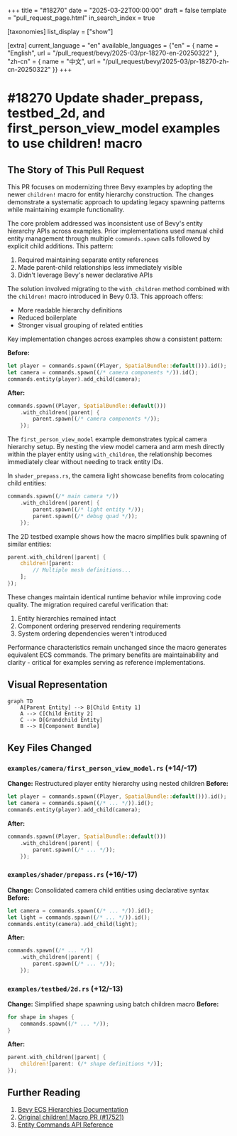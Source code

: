 +++
title = "#18270"
date = "2025-03-22T00:00:00"
draft = false
template = "pull_request_page.html"
in_search_index = true

[taxonomies]
list_display = ["show"]

[extra]
current_language = "en"
available_languages = {"en" = { name = "English", url = "/pull_request/bevy/2025-03/pr-18270-en-20250322" }, "zh-cn" = { name = "中文", url = "/pull_request/bevy/2025-03/pr-18270-zh-cn-20250322" }}
+++

# #18270 Update shader_prepass, testbed_2d, and first_person_view_model examples to use children! macro

## The Story of This Pull Request

This PR focuses on modernizing three Bevy examples by adopting the newer `children!` macro for entity hierarchy construction. The changes demonstrate a systematic approach to updating legacy spawning patterns while maintaining example functionality.

The core problem addressed was inconsistent use of Bevy's entity hierarchy APIs across examples. Prior implementations used manual child entity management through multiple `commands.spawn` calls followed by explicit child additions. This pattern:

1. Required maintaining separate entity references
2. Made parent-child relationships less immediately visible
3. Didn't leverage Bevy's newer declarative APIs

The solution involved migrating to the `with_children` method combined with the `children!` macro introduced in Bevy 0.13. This approach offers:
- More readable hierarchy definitions
- Reduced boilerplate
- Stronger visual grouping of related entities

Key implementation changes across examples show a consistent pattern:

**Before:**
```rust
let player = commands.spawn((Player, SpatialBundle::default())).id();
let camera = commands.spawn((/* camera components */)).id();
commands.entity(player).add_child(camera);
```

**After:**
```rust
commands.spawn((Player, SpatialBundle::default()))
    .with_children(|parent| {
        parent.spawn((/* camera components */));
    });
```

The `first_person_view_model` example demonstrates typical camera hierarchy setup. By nesting the view model camera and arm mesh directly within the player entity using `with_children`, the relationship becomes immediately clear without needing to track entity IDs.

In `shader_prepass.rs`, the camera light showcase benefits from colocating child entities:
```rust
commands.spawn((/* main camera */))
    .with_children(|parent| {
        parent.spawn((/* light entity */));
        parent.spawn((/* debug quad */));
    });
```

The 2D testbed example shows how the macro simplifies bulk spawning of similar entities:
```rust
parent.with_children(|parent| {
    children![parent:
        // Multiple mesh definitions...
    ];
});
```

These changes maintain identical runtime behavior while improving code quality. The migration required careful verification that:
1. Entity hierarchies remained intact
2. Component ordering preserved rendering requirements
3. System ordering dependencies weren't introduced

Performance characteristics remain unchanged since the macro generates equivalent ECS commands. The primary benefits are maintainability and clarity - critical for examples serving as reference implementations.

## Visual Representation

```mermaid
graph TD
    A[Parent Entity] --> B[Child Entity 1]
    A --> C[Child Entity 2]
    C --> D[Grandchild Entity]
    B --> E[Component Bundle]
```

## Key Files Changed

### `examples/camera/first_person_view_model.rs` (+14/-17)
**Change:** Restructured player entity hierarchy using nested children
**Before:**
```rust
let player = commands.spawn((Player, SpatialBundle::default())).id();
let camera = commands.spawn((/* ... */)).id();
commands.entity(player).add_child(camera);
```
**After:**
```rust
commands.spawn((Player, SpatialBundle::default()))
    .with_children(|parent| {
        parent.spawn((/* ... */));
    });
```

### `examples/shader/prepass.rs` (+16/-17)
**Change:** Consolidated camera child entities using declarative syntax
**Before:**
```rust
let camera = commands.spawn((/* ... */)).id();
let light = commands.spawn((/* ... */)).id();
commands.entity(camera).add_child(light);
```
**After:**
```rust
commands.spawn((/* ... */))
    .with_children(|parent| {
        parent.spawn((/* ... */));
    });
```

### `examples/testbed/2d.rs` (+12/-13)
**Change:** Simplified shape spawning using batch children macro
**Before:**
```rust
for shape in shapes {
    commands.spawn((/* ... */));
}
```
**After:**
```rust
parent.with_children(|parent| {
    children![parent: (/* shape definitions */)];
});
```

## Further Reading
1. [Bevy ECS Hierarchies Documentation](https://bevyengine.org/learn/book/ecs/hierarchies/)
2. [Original children! Macro PR (#17521)](https://github.com/bevyengine/bevy/pull/17521)
3. [Entity Commands API Reference](https://docs.rs/bevy/latest/bevy/ecs/system/struct.EntityCommands.html)